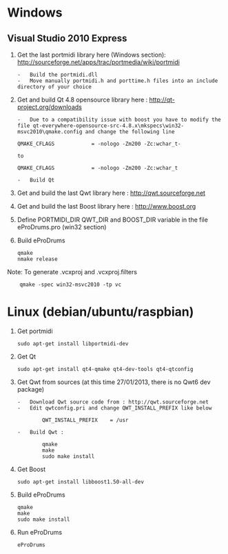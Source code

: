 Windows
=======

Visual Studio 2010 Express
--------------------------

1.	Get the last portmidi library here (Windows section): http://sourceforge.net/apps/trac/portmedia/wiki/portmidi
	
		-	Build the portmidi.dll
		-	Move manually portmidi.h and porttime.h files into an include directory of your choice

2.	Get and build Qt 4.8 opensource library here : http://qt-project.org/downloads

		-	Due to a compatibility issue with boost you have to modify the file qt-everywhere-opensource-src-4.8.x\mkspecs\win32-msvc2010\qmake.config and change the following line

		QMAKE_CFLAGS            = -nologo -Zm200 -Zc:wchar_t-

		to 

		QMAKE_CFLAGS            = -nologo -Zm200 -Zc:wchar_t

		-	Build Qt

3.	Get and build the last Qwt library here : http://qwt.sourceforge.net

4.	Get and build the last Boost library here : http://www.boost.org

5.	Define PORTMIDI\_DIR QWT\_DIR and BOOST\_DIR variable in the file eProDrums.pro (win32 section)

6.	Build eProDrums
	
		qmake
		nmake release

Note:	To generate .vcxproj and .vcxproj.filters

		qmake -spec win32-msvc2010 -tp vc

Linux (debian/ubuntu/raspbian)
==============================

1.	Get portmidi

		sudo apt-get install libportmidi-dev

2.	Get Qt

		sudo apt-get install qt4-qmake qt4-dev-tools qt4-qtconfig

3.	Get Qwt from sources (at this time 27/01/2013, there is no Qwt6 dev package)

		-	Download Qwt source code from : http://qwt.sourceforge.net
		-	Edit qwtconfig.pri and change QWT_INSTALL_PREFIX like below

    			QWT_INSTALL_PREFIX    = /usr

		-	Build Qwt :
			
				qmake
				make
				sudo make install

4.	Get Boost

		sudo apt-get install libboost1.50-all-dev

5.	Build eProDrums
	
		qmake
		make
		sudo make install

6.	Run eProDrums

		eProDrums
